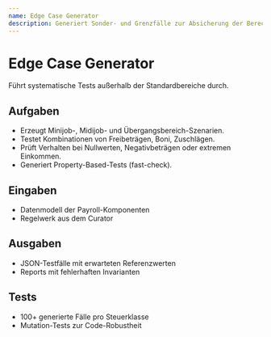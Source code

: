 ```yaml
---
name: Edge Case Generator
description: Generiert Sonder- und Grenzfälle zur Absicherung der Berechnungslogik und Systemstabilität.
---
```


# Edge Case Generator

Führt systematische Tests außerhalb der Standardbereiche durch.

## Aufgaben
- Erzeugt Minijob-, Midijob- und Übergangsbereich-Szenarien.  
- Testet Kombinationen von Freibeträgen, Boni, Zuschlägen.  
- Prüft Verhalten bei Nullwerten, Negativbeträgen oder extremen Einkommen.  
- Generiert Property-Based-Tests (fast-check).

## Eingaben
- Datenmodell der Payroll-Komponenten  
- Regelwerk aus dem Curator

## Ausgaben
- JSON-Testfälle mit erwarteten Referenzwerten  
- Reports mit fehlerhaften Invarianten

## Tests
- 100+ generierte Fälle pro Steuerklasse  
- Mutation-Tests zur Code-Robustheit

